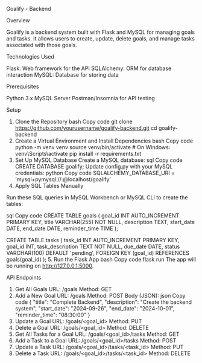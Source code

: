 Goalify - Backend

Overview

Goalify is a backend system built with Flask and MySQL for managing goals and tasks. It allows users to create, update, delete goals, and manage tasks associated with those goals.

Technologies Used

Flask: Web framework for the API
SQLAlchemy: ORM for database interaction
MySQL: Database for storing data

Prerequisites

Python 3.x
MySQL Server
Postman/Insomnia for API testing

Setup

1. Clone the Repository
bash
Copy code
git clone https://github.com/yourusername/goalify-backend.git
cd goalify-backend
2. Create a Virtual Environment and Install Dependencies
bash
Copy code
python -m venv venv
source venv/bin/activate  # On Windows: venv\Scripts\activate
pip install -r requirements.txt
3. Set Up MySQL Database
Create a MySQL database:
sql
Copy code
CREATE DATABASE goalify;
Update config.py with your MySQL credentials:
python
Copy code
SQLALCHEMY_DATABASE_URI = 'mysql+pymysql://<username>:<password>@localhost/goalify'
4. Apply SQL Tables Manually

Run these SQL queries in MySQL Workbench or MySQL CLI to create the tables:

sql
Copy code
CREATE TABLE goals (
    goal_id INT AUTO_INCREMENT PRIMARY KEY,
    title VARCHAR(255) NOT NULL,
    description TEXT,
    start_date DATE,
    end_date DATE,
    reminder_time TIME
);

CREATE TABLE tasks (
    task_id INT AUTO_INCREMENT PRIMARY KEY,
    goal_id INT,
    task_description TEXT NOT NULL,
    due_date DATE,
    status VARCHAR(100) DEFAULT 'pending',
    FOREIGN KEY (goal_id) REFERENCES goals(goal_id)
);
5. Run the Flask App
bash
Copy code
flask run
The app will be running on http://127.0.0.1:5000.

API Endpoints
1. Get All Goals
URL: /goals
Method: GET
2. Add a New Goal
URL: /goals
Method: POST
Body (JSON):
json
Copy code
{
  "title": "Complete Backend",
  "description": "Create the backend system",
  "start_date": "2024-09-26",
  "end_date": "2024-10-01",
  "reminder_time": "08:30:00"
}
3. Update a Goal
URL: /goals/<goal_id>
Method: PUT
4. Delete a Goal
URL: /goals/<goal_id>
Method: DELETE
5. Get All Tasks for a Goal
URL: /goals/<goal_id>/tasks
Method: GET
6. Add a Task to a Goal
URL: /goals/<goal_id>/tasks
Method: POST
7. Update a Task
URL: /goals/<goal_id>/tasks/<task_id>
Method: PUT
8. Delete a Task
URL: /goals/<goal_id>/tasks/<task_id>
Method: DELETE
